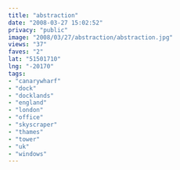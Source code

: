 ```yaml
---
title: "abstraction"
date: "2008-03-27 15:02:52"
privacy: "public"
image: "2008/03/27/abstraction/abstraction.jpg"
views: "37"
faves: "2"
lat: "51501710"
lng: "-20170"
tags:
- "canarywharf"
- "dock"
- "docklands"
- "england"
- "london"
- "office"
- "skyscraper"
- "thames"
- "tower"
- "uk"
- "windows"
---
```

<a href="/photos/2008/03/28/abstraction"></a>
